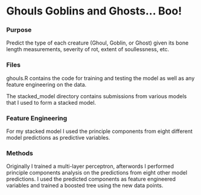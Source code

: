 # Ghouls Goblins and Ghosts... Boo!

### Purpose
Predict the type of each creature (Ghoul, Goblin, or Ghost) given its bone length measurements, severity of rot, extent of soullessness, etc. 

### Files
ghouls.R contains the code for training and testing the model as well as any feature engineering on the data. 

The stacked_model directory contains submissions from various models that I used to form a stacked model. 

### Feature Engineering
For my stacked model I used the principle components from eight different model predictions as predictive variables.

### Methods
Originally I trained a multi-layer perceptron, afterwords I performed principle components analysis on the predictions from eight other model predictions. I used the predicted components as feature engineered variables and trained a boosted tree using the new data points. 

